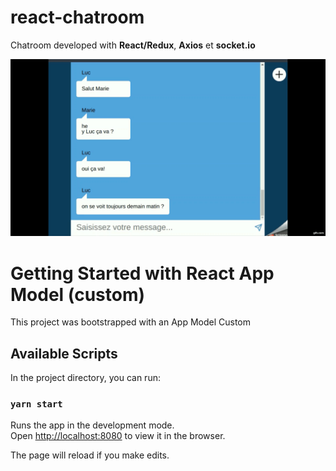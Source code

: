 # react-chatroom

Chatroom developed with **React/Redux**, **Axios** et **socket.io**

!['résultat'](./gif.gif)

# Getting Started with React App Model (custom)

This project was bootstrapped with an App Model Custom

## Available Scripts

In the project directory, you can run:

### `yarn start`

Runs the app in the development mode.\
Open [http://localhost:8080](http://localhost:8080) to view it in the browser.

The page will reload if you make edits.
